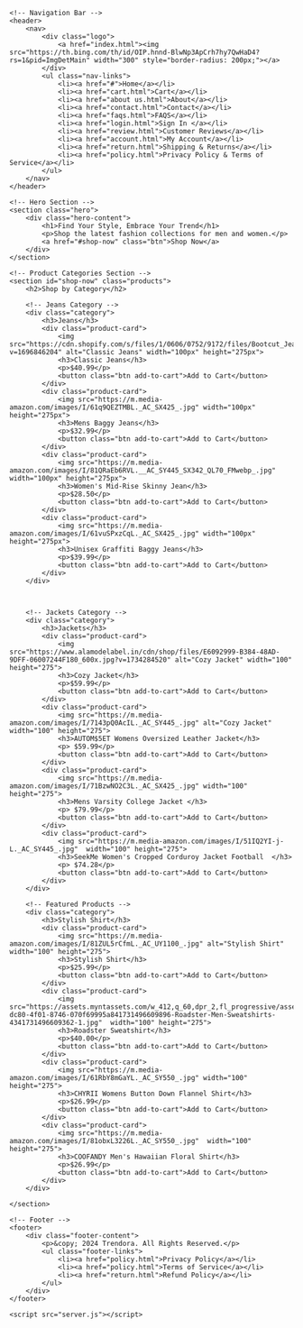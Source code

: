 <!DOCTYPE html>
<html lang="en">
<head>
    <meta charset="UTF-8">
    <meta name="viewport" content="width=device-width, initial-scale=1.0">
    <meta http-equiv="X-UA-Compatible" content="ie=edge">
    <title>Trendora - Fashion for Every You</title>
    <link rel="stylesheet" href="style2.css">
</head>
<body>

    <!-- Navigation Bar -->
    <header>
        <nav>
            <div class="logo">
                <a href="index.html"><img src="https://th.bing.com/th/id/OIP.hnnd-BlwNp3ApCrh7hy7QwHaD4?rs=1&pid=ImgDetMain" width="300" style="border-radius: 200px;"></a>
            </div>
            <ul class="nav-links">
                <li><a href="#">Home</a></li>
                <li><a href="cart.html">Cart</a></li>
                <li><a href="about us.html">About</a></li>
                <li><a href="contact.html">Contact</a></li>
                <li><a href="faqs.html">FAQS</a></li>
                <li><a href="login.html">Sign In </a></li>
                <li><a href="review.html">Customer Reviews</a></li>
                <li><a href="account.html">My Account</a></li>
                <li><a href="return.html">Shipping & Returns</a></li>
                <li><a href="policy.html">Privacy Policy & Terms of Service</a></li>
            </ul>
        </nav>
    </header>

    <!-- Hero Section -->
    <section class="hero">
        <div class="hero-content">
            <h1>Find Your Style, Embrace Your Trend</h1>
            <p>Shop the latest fashion collections for men and women.</p>
            <a href="#shop-now" class="btn">Shop Now</a>
        </div>
    </section>

    <!-- Product Categories Section -->
    <section id="shop-now" class="products">
        <h2>Shop by Category</h2>

        <!-- Jeans Category -->
        <div class="category">
            <h3>Jeans</h3>
            <div class="product-card">
                <img src="https://cdn.shopify.com/s/files/1/0606/0752/9172/files/Bootcut_Jeans.jpg?v=1696846204" alt="Classic Jeans" width="100px" height="275px">
                <h3>Classic Jeans</h3>
                <p>$40.99</p>
                <button class="btn add-to-cart">Add to Cart</button>
            </div>
            <div class="product-card">
                <img src="https://m.media-amazon.com/images/I/61q9QEZTMBL._AC_SX425_.jpg" width="100px" height="275px">
                <h3>Mens Baggy Jeans</h3>
                <p>$32.99</p>
                <button class="btn add-to-cart">Add to Cart</button>
            </div>
            <div class="product-card">
                <img src="https://m.media-amazon.com/images/I/81QRaEb6RVL.__AC_SY445_SX342_QL70_FMwebp_.jpg"  width="100px" height="275px">
                <h3>Women's Mid-Rise Skinny Jean</h3>
                <p>$28.50</p>
                <button class="btn add-to-cart">Add to Cart</button>
            </div>
            <div class="product-card">
                <img src="https://m.media-amazon.com/images/I/61vuSPxzCqL._AC_SX425_.jpg" width="100px" height="275px">
                <h3>Unisex Graffiti Baggy Jeans</h3>
                <p>$39.99</p>
                <button class="btn add-to-cart">Add to Cart</button>
            </div>
        </div>
       


        <!-- Jackets Category -->
        <div class="category">
            <h3>Jackets</h3>
            <div class="product-card">
                <img src="https://www.alamodelabel.in/cdn/shop/files/E6092999-B384-48AD-9DFF-06007244F180_600x.jpg?v=1734284520" alt="Cozy Jacket" width="100" height="275">
                <h3>Cozy Jacket</h3>
                <p>$59.99</p>
                <button class="btn add-to-cart">Add to Cart</button>
            </div>
            <div class="product-card">
                <img src="https://m.media-amazon.com/images/I/7143pQ0AcIL._AC_SY445_.jpg" alt="Cozy Jacket" width="100" height="275">
                <h3>AUTOM$5ET Womens Oversized Leather Jacket</h3>
                <p>	$59.99</p>
                <button class="btn add-to-cart">Add to Cart</button>
            </div>
            <div class="product-card">
                <img src="https://m.media-amazon.com/images/I/71BzwNO2C3L._AC_SX425_.jpg" width="100" height="275">
                <h3>Mens Varsity College Jacket </h3>
                <p>	$79.99</p>
                <button class="btn add-to-cart">Add to Cart</button>
            </div>
            <div class="product-card">
                <img src="https://m.media-amazon.com/images/I/51IQ2YI-j-L._AC_SY445_.jpg"  width="100" height="275">
                <h3>SeekMe Women's Cropped Corduroy Jacket Football  </h3>
                <p>	$74.28</p>
                <button class="btn add-to-cart">Add to Cart</button>
            </div>
        </div>

        <!-- Featured Products -->
        <div class="category">
            <h3>Stylish Shirt</h3>
            <div class="product-card">
                <img src="https://m.media-amazon.com/images/I/81ZUL5rCfmL._AC_UY1100_.jpg" alt="Stylish Shirt" width="100" height="275">
                <h3>Stylish Shirt</h3>
                <p>$25.99</p>
                <button class="btn add-to-cart">Add to Cart</button>
            </div>
            <div class="product-card">
                <img src="https://assets.myntassets.com/w_412,q_60,dpr_2,fl_progressive/assets/images/30036318/2024/11/13/5725849c-dc80-4f01-8746-070f69995a841731496609896-Roadster-Men-Sweatshirts-4341731496609362-1.jpg"  width="100" height="275">
                <h3>Roadster Sweatshirt</h3>
                <p>$40.00</p>
                <button class="btn add-to-cart">Add to Cart</button>
            </div>
            <div class="product-card">
                <img src="https://m.media-amazon.com/images/I/61RbY8mGaYL._AC_SY550_.jpg" width="100" height="275">
                <h3>CHYRII Womens Button Down Flannel Shirt</h3>
                <p>$26.99</p>
                <button class="btn add-to-cart">Add to Cart</button>
            </div>
            <div class="product-card">
                <img src="https://m.media-amazon.com/images/I/81obxL3226L._AC_SY550_.jpg"  width="100" height="275">
                <h3>COOFANDY Men's Hawaiian Floral Shirt</h3>
                <p>$26.99</p>
                <button class="btn add-to-cart">Add to Cart</button>
            </div>
        </div>

    </section>

    <!-- Footer -->
    <footer>
        <div class="footer-content">
            <p>&copy; 2024 Trendora. All Rights Reserved.</p>
            <ul class="footer-links">
                <li><a href="policy.html">Privacy Policy</a></li>
                <li><a href="policy.html">Terms of Service</a></li>
                <li><a href="return.html">Refund Policy</a></li>
            </ul>
        </div>
    </footer>

    <script src="server.js"></script>
</body>
</html>
